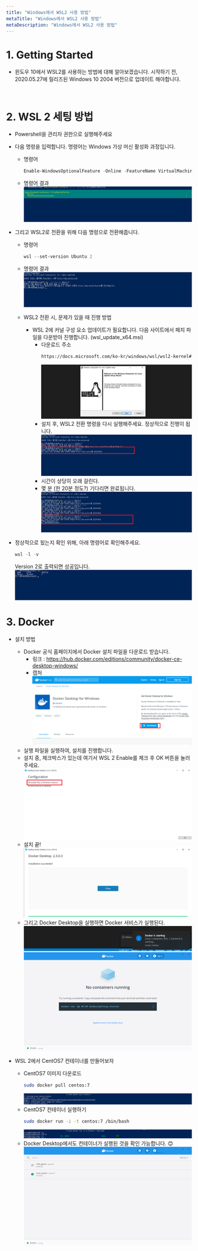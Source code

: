 ```yaml
---
title: "Windows에서 WSL2 사용 방법"
metaTitle: "Windows에서 WSL2 사용 방법"
metaDescription: "Windows에서 WSL2 사용 방법"
---
```


# 1. Getting Started
- 윈도우 10에서 WSL2를 사용하는 방법에 대해 알아보겠습니다. 시작하기 전, 2020.05.27에 릴리즈된 Windows 10 2004 버전으로 업데이트 해야합니다.

<br/>

# 2. WSL 2 세팅 방법
- Powershell을 관리자 권한으로 실행해주세요
- 다음 명령을 입력합니다. 명령어는 Windows 가상 머신 활성화 과정입니다.
  - 명령어
    ``` powershell
    Enable-WindowsOptionalFeature -Online -FeatureName VirtualMachinePlatform
    ```
  - 명령어 결과
    ![ex_screenshot](./assets//wsl2_configure1.png)

- 그리고 WSL2로 전환을 위해 다음 명령으로 전환해줍니다.
  - 명령어
    ``` powershell
    wsl --set-version Ubuntu 2
    ```
  - 명령어 결과
    ![ex_screenshot](./assets//wsl2_configure2.png)
    
  - WSL2 전환 시, 문제가 있을 때 진행 방법
    - WSL 2에 커널 구성 요소 업데이트가 필요합니다. 다음 사이트에서 패치 파일을 다운받아 진행합니다. (wsl_update_x64.msi)  
      - 다운로드 주소
        ``` bash
        https://docs.microsoft.com/ko-kr/windows/wsl/wsl2-kernel#download-the-linux-kernel-update-package
        ```
        ![ex_screenshot](./assets//wsl2_configure3.png)
      - 설치 후, WSL2 전환 명령을 다시 실행해주세요. 정상적으로 진행이 됩니다.
        ![ex_screenshot](./assets//wsl2_configure4.png)
      - 시간이 상당히 오래 걸린다.
      - 몇 분 (한 20분 정도?) 기다리면 완료됩니다.
        ![ex_screenshot](./assets//wsl2_configure5.png)

- 정상적으로 됬는지 확인 위해, 아래 명령어로 확인해주세요.
  ``` powershell
  wsl -l -v
  ```
  Version 2로 출력되면 성공입니다.
  ![ex_screenshot](./assets//wsl2_configure6.png)

# 3. Docker
- 설치 방법
    - Docker 공식 홈페이지에서 Docker 설치 파일을 다운로드 받습니다.
        - 링크 : https://hub.docker.com/editions/community/docker-ce-desktop-windows/
        - 캡처
        ![ex_screenshot](./assets//wsl2_configure8.png)
    - 실행 파일을 실행하여, 설치를 진행합니다.
    - 설치 중, 체크박스가 있는데 여기서 WSL 2 Enable를 체크 후 OK 버튼을 눌러주세요.
    ![ex_screenshot](./assets//wsl2_configure9.png)
    - 설치 끝!
    ![ex_screenshot](./assets//wsl2_configure10.png)
    - 그리고 Docker Desktop을 실행하면 Docker 서비스가 실행된다.
    ![ex_screenshot](./assets//wsl2_configure11.png)
    ![ex_screenshot](./assets//wsl2_configure12.png)

- WSL 2에서 CentOS7 컨테이너를 만들어보자
    - CentOS7 이미지 다운로드
        ``` bash
        sudo docker pull centos:7
        ```
        ![ex_screenshot](./assets//wsl2_configure13.png)
    - CentOS7 컨테이너 실행하기
        ``` bash
        sudo docker run -i -t centos:7 /bin/bash
        ```
        ![ex_screenshot](./assets//wsl2_configure14.png)
    - Docker Desktop에서도 컨테이너가 실행된 것을 확인 가능합니다. 😊
    ![ex_screenshot](./assets//wsl2_configure15.png)